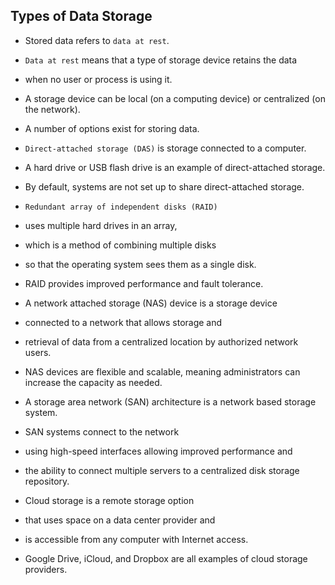 ## Types of Data Storage

+ Stored data refers to `data at rest`.
+ `Data at rest` means that a type of storage device retains the data 
+ when no user or process is using it. 
+ A storage device can be local (on a computing device) or centralized (on the network). 
+ A number of options exist for storing data.

+ `Direct-attached storage (DAS)` is storage connected to a computer. 
+ A hard drive or USB flash drive is an example of direct-attached storage. 
+ By default, systems are not set up to share direct-attached storage.

+ `Redundant array of independent disks (RAID)` 
+ uses multiple hard drives in an array, 
+ which is a method of combining multiple disks 
+ so that the operating system sees them as a single disk. 
+ RAID provides improved performance and fault tolerance.

+ A network attached storage (NAS) device is a storage device 
+ connected to a network that allows storage and 
+ retrieval of data from a centralized location by authorized network users.
+ NAS devices are flexible and scalable, meaning administrators can increase the capacity as needed.

+ A storage area network (SAN) architecture is a network based storage system. 
+ SAN systems connect to the network 
+ using high-speed interfaces allowing improved performance and 
+ the ability to connect multiple servers to a centralized disk storage repository.

+ Cloud storage is a remote storage option 
+ that uses space on a data center provider and 
+ is accessible from any computer with Internet access. 
+ Google Drive, iCloud, and Dropbox are all examples of cloud storage providers.
